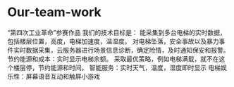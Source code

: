 # Our-team-work
“第四次工业革命”参赛作品
我们的技术目标是：
能采集到多台电梯的实时数据，包括楼层位置，高度，电梯加速度，温湿度。
对电梯坠落，安全事故以及暴力事件实时数据采集，云服务器进行场景信息诊断，确定险情，及时通知保安和报警。
节约能源和成本：实时显示电梯余额。
采取最优策略，例如电梯满载，就不在这个楼层停，节约能源和时间。
智能服务：实时天气，温度，湿度即时显示
电梯娱乐性：屏幕语音互动和触屏小游戏

